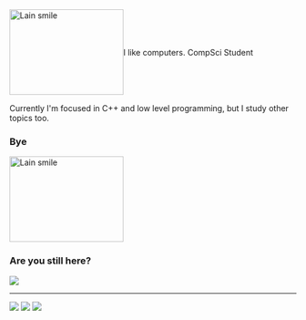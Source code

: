 

<div style="display: flex; align-items: center;">
  <img src="https://tenor.com/pt-BR/view/serial-experiments-lain-lain-anime-smug-anime-smile-gif-14038034.gif" alt="Lain smile" width="200" height="150"/>
   I like computers. CompSci Student
</div>

<p style="margin-top: 15px;">
Currently I'm focused in C++ and low level programming, but I study other topics too.
</p>

### Bye
<img src="https://tenor.com/pt-BR/view/serial-experiments-lain-gif-25783482.gif" alt="Lain smile" width="200" height="150"/>

### Are you still here? 
<img src="https://tenor.com/pt-BR/view/editing-anime-gif-25803727.gif" />

---
![](https://img.shields.io/badge/C%2B%2B-00599C?style=for-the-badge&logo=c%2B%2B&logoColor=white)
![](https://img.shields.io/badge/C-00599C?style=for-the-badge&logo=c&logoColor=white)
![](https://img.shields.io/badge/Linux-FCC624?style=for-the-badge&logo=linux&logoColor=black)




